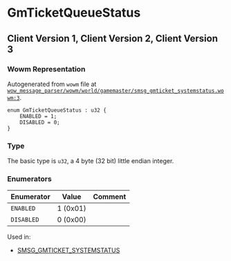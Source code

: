 # GmTicketQueueStatus

## Client Version 1, Client Version 2, Client Version 3

### Wowm Representation

Autogenerated from `wowm` file at [`wow_message_parser/wowm/world/gamemaster/smsg_gmticket_systemstatus.wowm:3`](https://github.com/gtker/wow_messages/tree/main/wow_message_parser/wowm/world/gamemaster/smsg_gmticket_systemstatus.wowm#L3).

```rust,ignore
enum GmTicketQueueStatus : u32 {
    ENABLED = 1;
    DISABLED = 0;
}
```
### Type
The basic type is `u32`, a 4 byte (32 bit) little endian integer.
### Enumerators
| Enumerator | Value  | Comment |
| --------- | -------- | ------- |
| `ENABLED` | 1 (0x01) |  |
| `DISABLED` | 0 (0x00) |  |

Used in:
* [SMSG_GMTICKET_SYSTEMSTATUS](smsg_gmticket_systemstatus.md)

